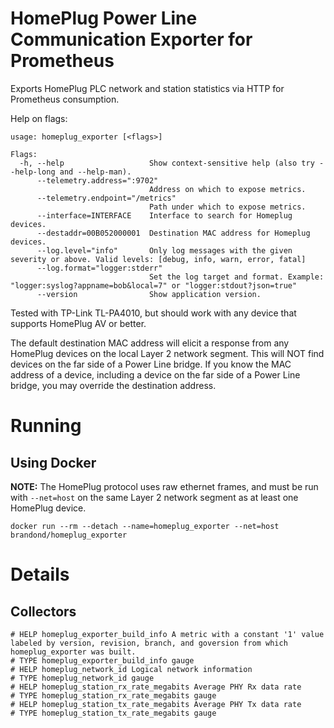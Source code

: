 # HomePlug Power Line Communication Exporter for Prometheus

Exports HomePlug PLC network and station statistics via HTTP for Prometheus consumption.

Help on flags:

```
usage: homeplug_exporter [<flags>]

Flags:
  -h, --help                   Show context-sensitive help (also try --help-long and --help-man).
      --telemetry.address=":9702"
                               Address on which to expose metrics.
      --telemetry.endpoint="/metrics"
                               Path under which to expose metrics.
      --interface=INTERFACE    Interface to search for Homeplug devices.
      --destaddr=00B052000001  Destination MAC address for Homeplug devices.
      --log.level="info"       Only log messages with the given severity or above. Valid levels: [debug, info, warn, error, fatal]
      --log.format="logger:stderr"
                               Set the log target and format. Example: "logger:syslog?appname=bob&local=7" or "logger:stdout?json=true"
      --version                Show application version.
```

Tested with TP-Link TL-PA4010, but should work with any device that supports HomePlug AV or better.

The default destination MAC address will elicit a response from any HomePlug devices on the local Layer 2 network segment.
This will NOT find devices on the far side of a Power Line bridge. If you know the MAC address of a device, including a
device on the far side of a Power Line bridge, you may override the destination address.

# Running

## Using Docker

**NOTE:** The HomePlug protocol uses raw ethernet frames, and must be run with `--net=host`
on the same Layer 2 network segment as at least one HomePlug device.

```
docker run --rm --detach --name=homeplug_exporter --net=host brandond/homeplug_exporter
```

# Details

## Collectors

```
# HELP homeplug_exporter_build_info A metric with a constant '1' value labeled by version, revision, branch, and goversion from which homeplug_exporter was built.
# TYPE homeplug_exporter_build_info gauge
# HELP homeplug_network_id Logical network information
# TYPE homeplug_network_id gauge
# HELP homeplug_station_rx_rate_megabits Average PHY Rx data rate
# TYPE homeplug_station_rx_rate_megabits gauge
# HELP homeplug_station_tx_rate_megabits Average PHY Tx data rate
# TYPE homeplug_station_tx_rate_megabits gauge
```
